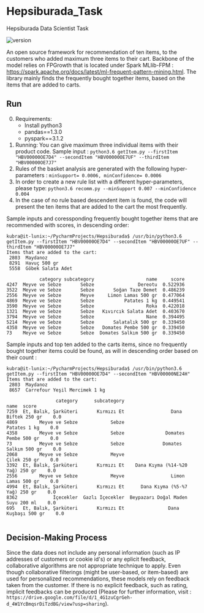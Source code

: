 # Hepsiburada_Task
Hepsiburada Data Scientist Task

![version](https://img.shields.io/badge/version-v1.0.0-green.svg?style=plastic)

An open source framework for recommendation of ten items, to the customers who added maximum three items to their cart. Backbone of the model relies on FPGrowth that is located under Spark MLlib-FPM : https://spark.apache.org/docs/latest/ml-frequent-pattern-mining.html. The library mainly finds the frequently bought together items, based on the items that are added to carts. 


## Run
0. Requirements:
   * Install python3
   * pandas==1.3.0
   * pyspark==3.1.2
1. Running:
  You can give maximum three individual items with their product code. Sample input :
    `python3.6 getItem.py --firstItem "HBV00000OE7D4" --secondItem "HBV00000OE7UF" --thirdItem "HBV00000OE7J7"`
2. Rules of the basket analysis are generated with the following hyper-parameters : 
    `minSupport= 0.0006, minConfidence= 0.0006`
3. In order to create a new rule list with a different hyper-parameters, please type:
    `python3.6 recomm.py --minSupport 0.007 --minConfidence 0.004`
4. In the case of no rule based descendent item is found, the code will present the ten items that are added to the cart the most frequently. 


Sample inputs and coressponding frequently bought together items that are recommended with scores, in descending order:
```
kubra@it-lunix:~/PycharmProjects/Hepsiburada$ /usr/bin/python3.6 getItem.py --firstItem "HBV00000OE7D4" --secondItem "HBV00000OE7UF" --thirdItem "HBV00000OE7J7"
Items that are added to the cart: 
 2803  Maydanoz 
 8291  Havuç 500 gr 
 5558  Göbek Salata Adet 

            category subcategory                   name     score
4247  Meyve ve Sebze       Sebze                Dereotu  0.522936
3522  Meyve ve Sebze       Sebze       Soğan Taze Demet  0.486239
2556  Meyve ve Sebze       Meyve     Limon Lamas 500 gr  0.477064
4869  Meyve ve Sebze       Sebze           Patates 1 kg  0.449541
3590  Meyve ve Sebze       Sebze                   Roka  0.422018
1321  Meyve ve Sebze       Sebze   Kıvırcık Salata Adet  0.403670
3794  Meyve ve Sebze       Sebze                   Nane  0.394495
5214  Meyve ve Sebze       Sebze       Salatalık 500 gr  0.339450
4358  Meyve ve Sebze       Sebze   Domates Pembe 500 gr  0.339450
73    Meyve ve Sebze       Sebze  Domates Salkım 500 gr  0.339450

```
Sample inputs and top ten added to the carts items, since no frequently bought together items could be found, as will in descending order based on their count :  
```
kubra@it-lunix:~/PycharmProjects/Hepsiburada$ /usr/bin/python3.6 getItem.py --firstItem "HBV00000OE7D4" --secondItem "HBV00000NE24H"
Items that are added to the cart: 
 2803  Maydanoz 
 8657  Carrefour Yeşil Mercimek 1 kg 

                  category      subcategory                               name  score
7259  Et, Balık, Şarküteri       Kırmızı Et                 Dana Biftek 250 gr    0.0
4869        Meyve ve Sebze            Sebze                       Patates 1 kg    0.0
4358        Meyve ve Sebze            Sebze               Domates Pembe 500 gr    0.0
73          Meyve ve Sebze            Sebze              Domates Salkım 500 gr    0.0
2068        Meyve ve Sebze            Meyve                       Çilek 250 gr    0.0
3392  Et, Balık, Şarküteri       Kırmızı Et    Dana Kıyma (%14-%20 Yağ) 250 gr    0.0
2556        Meyve ve Sebze            Meyve                 Limon Lamas 500 gr    0.0
4994  Et, Balık, Şarküteri       Kırmızı Et      Dana Kıyma (%5-%7 Yağ) 250 gr    0.0
8362             İçecekler  Gazlı İçecekler  Beypazarı Doğal Maden Suyu 200 ml    0.0
695   Et, Balık, Şarküteri       Kırmızı Et                Dana Kuşbaşı 500 gr    0.0


```

## Decision-Making Process
Since the data does not include any personal information (such as IP addresses of customers or cookie id's) or any eplicit feedback, collaborative algorithms are not appropriate technique to apply. Even though collaborative filterings (might be user-based, or item-based) are used for personalized recommendations, these models rely on feedback taken from the customer. If there is no explicit feedback, such as rating, implicit feedbacks can be produced (Please for further information, visit : `https://drive.google.com/file/d/1_4G1zuCgrGeh-d_4W1YcBmqsrDiTzdBG/view?usp=sharing`). 
